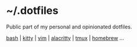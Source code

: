# ~/.dotfiles

Public part of my personal and opinionated dotfiles.

[bash](topics/bash) | [kitty](topics/kitty) | [vim](topics/vim) | [alacritty](topics/alacritty) | [tmux](topics/tmux) | [homebrew](topics/homebrew) ...
